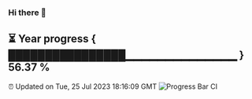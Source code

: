 ### Hi there 👋
⏳ Year progress { ████████████████▁▁▁▁▁▁▁▁▁▁▁▁▁▁ } 56.37 %
---
⏰ Updated on Tue, 25 Jul 2023 18:16:09 GMT
![Progress Bar CI](https://github.com/liununu/liununu/workflows/Progress%20Bar%20CI/badge.svg)
